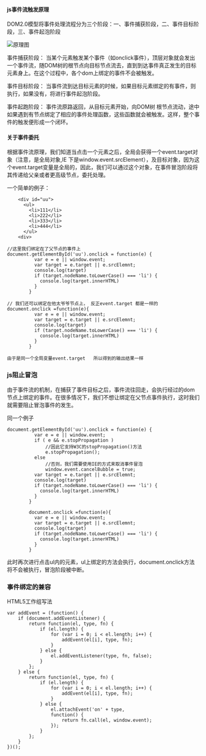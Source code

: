 #### js事件流触发原理
DOM2.0模型将事件处理流程分为三个阶段：一、事件捕获阶段，二、事件目标阶段，三、事件起泡阶段

![原理图](http://upload-images.jianshu.io/upload_images/5891379-24a77aa68b3a23fe.png?imageMogr2/auto-orient/strip)

事件捕获阶段： 当某个元素触发某个事件（如onclick事件），顶层对象就会发出一个事件流，随DOM树的根节点向目标节点流去，直到到达事件真正发生的目标元素身上。在这个过程中，各个dom上绑定的事件不会被触发。

事件目标阶段： 当事件流到达目标元素的时候，如果目标元素绑定的有事件，则执行，如果没有，将进行事件起泡阶段。

事件起跑阶段： 事件流原路返回，从目标元素开始，向DOM树 根节点流动，途中如果遇到有节点绑定了相应的事件处理函数，这些函数就会被触发。这样，整个事件的触发便形成一个闭环。

#### 关于事件委托
根据事件流原理，我们知道当点击一个元素之后，全局会获得一个event.target对象（注意，是全局对象,IE 下是window.event.srcElement），及目标对象，因为这个event.target变量是全局的，因此，我们可以通过这个对象，在事件冒泡阶段将其传递给父亲或者更高级节点，委托处理。

一个简单的例子：
```
    <div id="uu">
      <ul>
        <li>111</li>
        <li>222</li>
        <li>333</li>
        <li>444</li>
      </ul>
    <div>

//这里我们绑定在了父节点的事件上
document.getElementById('uu').onclick = function(e) {
          var e = e || window.event;
          var target = e.target || e.srcElemnt;
          console.log(target)
          if (target.nodeName.toLowerCase() === 'li') {
            console.log(target.innerHTML)
          }
        }

// 我们还可以绑定在他太爷爷节点上， 反正event.target 都是一样的
document.onclick =function(e){
          var e = e || window.event;
          var target = e.target || e.srcElemnt;
          console.log(target)
          if (target.nodeName.toLowerCase() === 'li') {
            console.log(target.innerHTML)
          }
        }

由于是同一个全局变量event.target   所以得到的输出结果一样
```
### js阻止冒泡
由于事件流的机制，在捕获了事件目标之后，事件流往回走，会执行经过的dom节点上绑定的事件。在很多情况下，我们不想让绑定在父节点事件执行，这时我们就需要阻止冒泡事件的发生。

同一个例子
```
document.getElementById('uu').onclick = function(e) {
          var e = e || window.event;
          if ( e && e.stopPropagation )
              //因此它支持W3C的stopPropagation()方法
              e.stopPropagation(); 
          else
              //否则，我们需要使用IE的方式来取消事件冒泡
              window.event.cancelBubble = true;
          var target = e.target || e.srcElemnt;
          console.log(target)
          if (target.nodeName.toLowerCase() === 'li') {
            console.log(target.innerHTML)
          }
        }

        document.onclick =function(e){
          var e = e || window.event;
          var target = e.target || e.srcElemnt;
          console.log(target)
          if (target.nodeName.toLowerCase() === 'li') {
            console.log(target.innerHTML)
          }
        }
```

此时再次进行点击ul内的元素，ul上绑定的方法会执行，document.onclick方法将不会被执行，冒泡阶段被中断。

### 事件绑定的兼容

HTML5工作组写法
```
var addEvent = (function() {
    if (document.addEventListener) {
        return function(el, type, fn) {
            if (el.length) {
                for (var i = 0; i < el.length; i++) {
                    addEvent(el[i], type, fn);
                }
            } else {
                el.addEventListener(type, fn, false);
            }
        };
    } else {
        return function(el, type, fn) {
            if (el.length) {
                for (var i = 0; i < el.length; i++) {
                    addEvent(el[i], type, fn);
                }
            } else {
                el.attachEvent('on' + type,
                function() {
                    return fn.call(el, window.event);
                });
            }
        };
    }
})();
```

